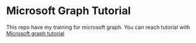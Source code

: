 # Microsoft Graph Tutorial

This repo have my training for microsoft graph. You can reach tutorial with <a href="https://docs.microsoft.com/en-us/graph/tutorials/node" target="_blank">Microsoft graph tutorial</a>
